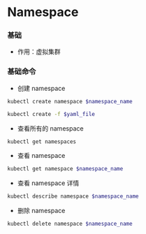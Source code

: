 # Namespace


### 基础

* 作用：虚拟集群


### 基础命令

* 创建 namespace

```bash
kubectl create namespace $namespace_name

kubectl create -f $yaml_file
```


* 查看所有的 namespace

```bash
kubectl get namespaces
```


* 查看 namespace

```bash
kubectl get namespace $namespace_name
```


* 查看 namespace 详情

```bash
kubectl describe namespace $namespace_name
```


* 删除 namespace

```bash
kubectl delete namespace $namespace_name
```
